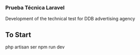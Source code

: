 ### Prueba Técnica Laravel 

Development of the technical test for DDB advertising agency



## To Start

php artisan ser
npm run dev

